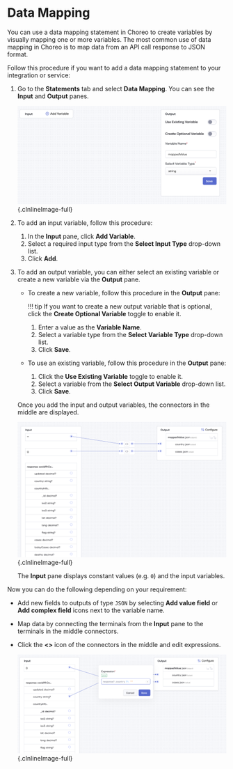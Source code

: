 # Data Mapping

You can use a data mapping statement in Choreo to create variables by visually mapping one or more variables.  The most common use of data mapping in Choreo is to map data from an API call response to JSON format. 

Follow this procedure if you want to add a data mapping statement to your integration or service:

1. Go to the **Statements** tab and select **Data Mapping**. You can see the **Input** and **Output** panes.

     ![Data mapping input output windows](../assets/img/references/datamapping/input-output-windows.png){.cInlineImage-full}
   
2. To add an input variable, follow this procedure:

    1. In the **Input** pane, click **Add Variable**.
    2. Select a required input type from the **Select Input Type** drop-down list.
    3. Click **Add**.

3. To add an output variable, you can either select an existing variable or create a new variable via the **Output** pane. 

    - To create a new variable, follow this procedure in the **Output** pane: 

        !!! tip
            If you want to create a new output variable that is optional, click the **Create Optional Variable** toggle to enable it.
            
         1. Enter a value as the **Variable Name**.
         2. Select a variable type from the **Select Variable Type** drop-down list.
         3. Click **Save**.

    - To use an existing variable, follow this procedure in the **Output** pane:         
         1. Click the **Use Existing Variable** toggle to enable it.
         2. Select a variable from the **Select Output Variable** drop-down list.
         3. Click **Save**.
  

   Once you add the input and output variables, the connectors in the middle are displayed.

   ![Data mapping connections](../assets/img/references/datamapping/data-mapping-connections.png){.cInlineImage-full}
   
   The **Input** pane displays constant values (e.g. `0`) and the input variables.
 
Now you can do the following depending on your requirement:

- Add new fields to outputs of type `JSON` by selecting **Add value field** or **Add complex field** icons next to the variable name.

- Map data by connecting the terminals from the **Input** pane to the terminals in the middle connectors. 

- Click the **<>** icon of the connectors in the middle and edit expressions.

  ![Data mapping update expressions](../assets/img/references/datamapping/update-expressions.png){.cInlineImage-full}
 
